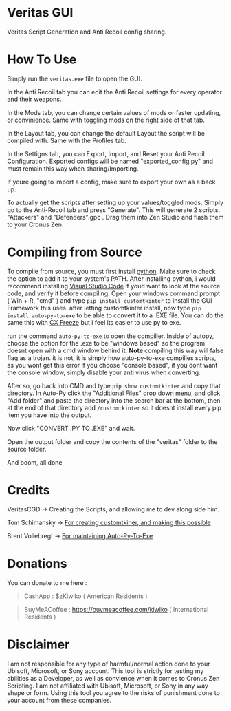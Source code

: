 # Veritas GUI
Veritas Script Generation and Anti Recoil config sharing.

# How To Use

Simply run the `veritas.exe` file to open the GUI.

In the Anti Recoil tab you can edit the Anti Recoil settings for every operator and their weapons.

In the Mods tab, you can change certain values of mods or faster updating, or convinience. Same with toggling mods on the right side of that tab.

In the Layout tab, you can change the default Layout the script will be compiled with. Same with the Profiles tab.

In the Settigns tab, you can Export, Import, and Reset your Anti Recoil Configuration. Exported configs will be named "exported_config.py"
and must remain this way when sharing/Importing.

If youre going to import a config, make sure to export your own as a back up.

To actually get the scripts after setting up your values/toggled mods. Simply go to the Anti-Recoil tab and press "Generate". This will generate 2 scripts.
"Attackers" and "Defenders".gpc . Drag them into Zen Studio and flash them to your Cronus Zen.

# Compiling from Source

To compile from source, you must first install [python](https://www.python.org/downloads/). Make sure to check the option to add it to your system's PATH.
After installing python, i would recommend installing [Visual Studio Code](https://code.visualstudio.com/) if youd want to look at the source code, and verify
it before compiling.
Open your windows command prompt ( Win + R, "cmd" ) and type `pip install customtkinter` to install the GUI Framework this uses.
after letting customtkinter install, now type `pip install auto-py-to-exe` to be able to convert it to a .EXE file.
You can do the same this with [CX Freeze](https://cx-freeze.readthedocs.io/en/stable/overview.html) but i feel its easier to use py to exe.

run the command `auto-py-to-exe` to open the compilier.
Inside of autopy, choose the option for the .exe to be "windows based" so the program doesnt
open with a cmd window behind it. **Note** compiling this way will false flag as a trojan. it is not, it is simply how auto-py-to-exe  compilies scripts,
as you wont get this error if you choose "console based", if you dont want the console window, simply disable your anti virus when converting.

After so, go back into CMD and type `pip show customtkinter` and copy that directory.
In Auto-Py click the "Additional Files" drop down menu, and click "Add folder" and paste
the directory into the search bar at the bottom, then at the end of that directory add `/customtkinter` so it doesnt install every pip item you have into the output. 

Now click "CONVERT .PY TO .EXE" and wait.

Open the output folder and copy the contents of the "veritas" folder to the source folder.

And boom, all done

# Credits

VeritasCGD -> Creating the Scripts, and allowing me to dev along side him.

Tom Schimansky -> [For creating customtkiner, and making this possible](https://github.com/TomSchimansky/CustomTkinter)

Brent Vollebregt -> [For maintaining Auto-Py-To-Exe](https://pypi.org/project/auto-py-to-exe/)

# Donations

You can donate to me here :
> CashApp : $zKiwiko ( American Residents )

> BuyMeACoffee : https://buymeacoffee.com/kiwiko ( International Residents )

# Disclaimer

I am not responsible for any type of harmful/normal action done to your Ubisoft, Microsoft, or Sony account. This tool is strictly for testing my abilities as a Developer, as well as convience when it comes to 
Cronus Zen Scripting. I am not affiliated with Ubisoft, Microsoft, or Sony in any way shape or form. Using this tool you agree to the risks of punishment done to your account from these companies.

